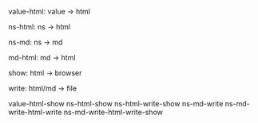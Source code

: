 value-html:
value -> html

ns-html:
ns -> html

ns-md:
ns -> md

md-html:
md -> html

show:
html -> browser

write:
html/md -> file


value-html-show
ns-html-show
ns-html-write-show
ns-md-write
ns-md-write-html-write
ns-md-write-html-write-show

